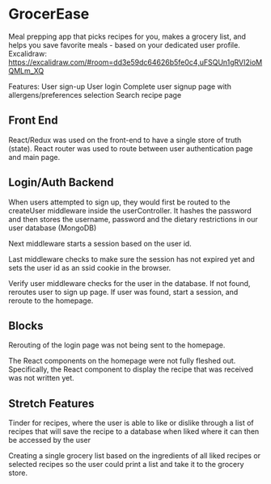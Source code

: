 # GrocerEase

Meal prepping app that picks recipes for you, makes a grocery list, and helps you save favorite meals - based on your dedicated user profile.
Excalidraw: https://excalidraw.com/#room=dd3e59dc64626b5fe0c4,uFSQUn1gRVI2ioMQMLm_XQ

Features:
User sign-up
User login
Complete user signup page with allergens/preferences selection
Search recipe page

## Front End

React/Redux was used on the front-end to have a single store of truth (state). React router was used to route between user authentication page and main page.

## Login/Auth Backend

When users attempted to sign up, they would first be routed to the createUser middleware inside the userController. It hashes the password and then stores the username, password and the dietary restrictions in our user database (MongoDB)

Next middleware starts a session based on the user id.

Last middleware checks to make sure the session has not expired yet and sets the user id as an ssid cookie in the browser.

Verify user middleware checks for the user in the database. If not found, reroutes user to sign up page.
If user was found, start a session, and reroute to the homepage.

## Blocks

Rerouting of the login page was not being sent to the homepage.

The React components on the homepage were not fully fleshed out. Specifically, the React component to display the recipe that was received was not written yet.

## Stretch Features

Tinder for recipes, where the user is able to like or dislike through a list of recipes that will save the recipe to a database when liked where it can then be accessed by the user

Creating a single grocery list based on the ingredients of all liked recipes or selected recipes so the user could print a list and take it to the grocery store. 
